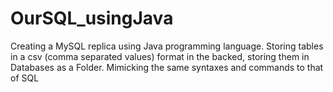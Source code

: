 # OurSQL_usingJava
Creating a MySQL replica using Java programming language. Storing tables in a csv (comma separated values) format in the backed, storing them in Databases as a Folder. Mimicking the same syntaxes and commands to that of SQL
